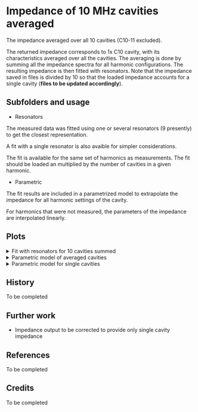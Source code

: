 # Impedance of 10 MHz cavities averaged

The impedance averaged over all 10 cavities (C10-11 excluded).

The returned impedance corresponds to 1x C10 cavity, with its
characteristics averaged over all the cavities. The averaging
is done by summing all the impedance spectra for all harmonic
configurations. The resulting impedance is then fitted with
resonators. Note that the impedance saved in files is divided
by 10 so that the loaded impedance accounts for a single cavity
(**files to be updated accordingly**).

## Subfolders and usage

- Resonators

The measured data was fitted using one or several resonators (9 presently) to
get the closest representation.

A fit with a single resonator is also avaible for simpler considerations. 

The fit is available for the same set of harmonics as measurements. The fit
should be loaded an multiplied by the number of cavities in a given harmonic.

- Parametric

The fit results are included in a parametrized model to extrapolate the impedance
for all harmonic settings of the cavity.

For harmonics that were not measured, the parameters of the impedance are interpolated
linearly.

## Plots

<details>
  <summary>Fit with resonators for 10 cavities summed</summary>
  <img src="Resonators/fitted_h8.png">
  <img src="Resonators/fitted_h16.png">
  <img src="Resonators/fitted_h21.png">
</details>

<details>
  <summary>Parametric model of averaged cavities</summary>
  <img src="Parametric/all_cavities.png">
</details>

<details>
  <summary>Parametric model for single cavities</summary>
  <img src="Parametric/Rs_single_cavities_summed.png">
  <img src="Parametric/Q_single_cavities_summed.png">
</details>

## History

To be completed

## Further work

- Impedance output to be corrected to provide only single cavity
impedance

## References

To be completed

## Credits

To be completed

